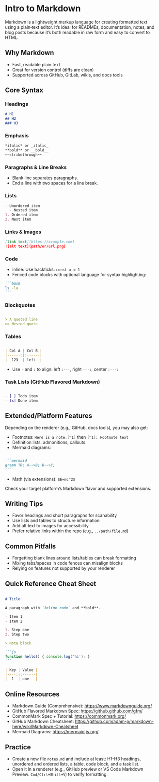 # Intro to Markdown

Markdown is a lightweight markup language for creating formatted text using a plain‑text editor. It’s ideal for READMEs, documentation, notes, and blog posts because it’s both readable in raw form and easy to convert to HTML.

## Why Markdown

- Fast, readable plain text
- Great for version control (diffs are clean)
- Supported across GitHub, GitLab, wikis, and docs tools

## Core Syntax

### Headings

```markdown
# H1
## H2
### H3
```

### Emphasis

```markdown
*italic* or _italic_
**bold** or __bold__
~~strikethrough~~
```

### Paragraphs & Line Breaks

- Blank line separates paragraphs.
- End a line with two spaces for a line break.

### Lists

```markdown
- Unordered item
  - Nested item
1. Ordered item
2. Next item
```

### Links & Images

```markdown
[link text](https://example.com)
![alt text](path/or/url.png)
```

### Code

- Inline: Use backticks: `const x = 1`
- Fenced code blocks with optional language for syntax highlighting:

````markdown
```bash
ls -la
```

````

### Blockquotes

```markdown

> A quoted line
>> Nested quote

```

### Tables

```markdown

| Col A | Col B |
|------:|:------|
|  123  | left  |

```

- Use `-` and `:` to align: left `:---`, right `---:`, center `:---:`

### Task Lists (GitHub Flavored Markdown)

```markdown

- [ ] Todo item
- [x] Done item

```

## Extended/Platform Features

Depending on the renderer (e.g., GitHub, docs tools), you may also get:

- Footnotes: `Here is a note.[^1]` then `[^1]: Footnote text`
- Definition lists, admonitions, callouts
- Mermaid diagrams:

````markdown

```mermaid
graph TD; A-->B; B-->C;
```

````

- Math (via extensions): `$E=mc^2$`

Check your target platform’s Markdown flavor and supported extensions.

## Writing Tips

- Favor headings and short paragraphs for scanability
- Use lists and tables to structure information
- Add alt text to images for accessibility
- Prefer relative links within the repo (e.g., `../path/file.md`)

## Common Pitfalls

- Forgetting blank lines around lists/tables can break formatting
- Mixing tabs/spaces in code fences can misalign blocks
- Relying on features not supported by your renderer

## Quick Reference Cheat Sheet

````markdown

# Title

A paragraph with `inline code` and **bold**.

- Item 1
- Item 2

1. Step one
2. Step two

> Note block

```js
function hello() { console.log('hi'); }
```

| Key | Value |
|----:|:------|
|  1  | one   |

````

## Online Resources

- Markdown Guide (Comprehensive): <https://www.markdownguide.org/>
- GitHub Flavored Markdown Spec: <https://github.github.com/gfm/>
- CommonMark Spec + Tutorial: <https://commonmark.org/>
- GitHub Markdown Cheatsheet: <https://github.com/adam-p/markdown-here/wiki/Markdown-Cheatsheet>
- Mermaid Diagrams: <https://mermaid.js.org/>

## Practice

- Create a new file `notes.md` and include at least: H1–H3 headings, unordered and ordered lists, a table, code block, and a task list.
- Open it in a renderer (e.g., GitHub preview or VS Code Markdown Preview: `Cmd/Ctrl+Shift+V`) to verify formatting.

